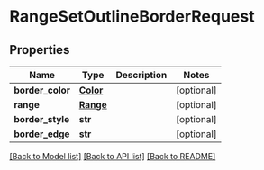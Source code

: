 # RangeSetOutlineBorderRequest

## Properties
Name | Type | Description | Notes
------------ | ------------- | ------------- | -------------
**border_color** | [**Color**](Color.md) |  | [optional] 
**range** | [**Range**](Range.md) |  | [optional] 
**border_style** | **str** |  | [optional] 
**border_edge** | **str** |  | [optional] 

[[Back to Model list]](../README.md#documentation-for-models) [[Back to API list]](../README.md#documentation-for-api-endpoints) [[Back to README]](../README.md)



